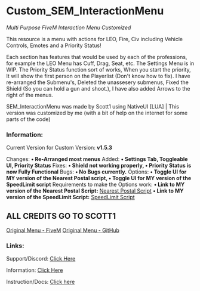 # Custom_SEM_InteractionMenu
*Multi Purpose FiveM Interaction Menu Customized*

This resource is a menu with actions for LEO, Fire, Civ including Vehicle Controls, Emotes and a Priority Status!

Each section has features that would be used by each of the professions, for example the LEO Menu has Cuff, Drag, Seat, etc.
The Settings Menu is in WIP. The Priority Status function sort of works, When you start the priority, It will show the first person on the Playerlist (Don't know how to fix).
I have re-arranged the Submenu's, Deleted the unassesery submenus, Fixed the Shield (So you can hold a gun and shoot.), I have also added Arrows to the right of the menus.

SEM_InteractionMenu was made by Scott1 using NativeUI [LUA] | This version was customized by me (with a bit of help on the internet for some parts of the code)


### Information:
Current Version for Custom Version: **v1.5.3**

Changes: **• Re-Arranged most menus**
Added: **• Settings Tab, Toggleable UI, Priority Status**
Fixes: **• Shield not working properly, • Priority Status is now Fully Functional**
Bugs: **• No Bugs currently.**
Options: **• Toggle UI for MY version of the Nearest Postal script, • Toggle UI for MY version of the SpeedLimit script**
Requirements to make the Options work:
**• Link to MY version of the Nearest Postal Script:** [Nearest Postal Script](https://github.com/GoldenTCode/Custom-Nearest-Postal-Script)
**• Link to MY version of the SpeedLimit Script:** [SpeedLimit Script](https://github.com/GoldenTCode/Custom_Posted_Speed_Limit)


## ALL CREDITS GO TO SCOTT1
[Original Menu - FiveM](https://forum.cfx.re/t/release-interactionmenu/912635)
[Original Menu - GitHub](https://github.com/Sc0ttM/SEM_InteractionMenu)

### Links:

Support/Discord: [Click Here](https://semdevelopment.com/discord)

Information: [Click Here](https://semdevelopment.com/releases/interactionmenu)

Instruction/Docs: [Click here](https://docs.semdevelopment.com/fivem/interactionmenu)
